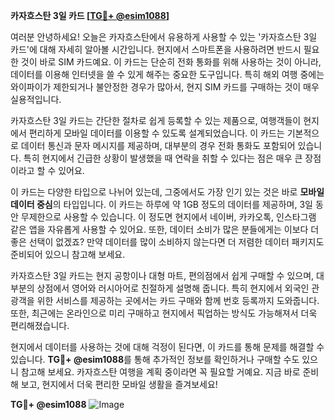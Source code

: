 **카자흐스탄 3일 카드 [[TG💪+ @esim1088](https://t.me/s/esim1088)]**

여러분 안녕하세요! 오늘은 카자흐스탄에서 유용하게 사용할 수 있는 '카자흐스탄 3일 카드'에 대해 자세히 알아볼 시간입니다. 현지에서 스마트폰을 사용하려면 반드시 필요한 것이 바로 SIM 카드예요. 이 카드는 단순히 전화 통화를 위해 사용하는 것이 아니라, 데이터를 이용해 인터넷을 쓸 수 있게 해주는 중요한 도구입니다. 특히 해외 여행 중에는 와이파이가 제한되거나 불안정한 경우가 많아서, 현지 SIM 카드를 구매하는 것이 매우 실용적입니다.

카자흐스탄 3일 카드는 간단한 절차로 쉽게 등록할 수 있는 제품으로, 여행객들이 현지에서 편리하게 모바일 데이터를 이용할 수 있도록 설계되었습니다. 이 카드는 기본적으로 데이터 통신과 문자 메시지를 제공하며, 대부분의 경우 전화 통화도 포함되어 있습니다. 특히 현지에서 긴급한 상황이 발생했을 때 연락을 취할 수 있다는 점은 매우 큰 장점이라고 할 수 있어요.

이 카드는 다양한 타입으로 나뉘어 있는데, 그중에서도 가장 인기 있는 것은 바로 **모바일 데이터 중심**의 타입입니다. 이 카드는 하루에 약 1GB 정도의 데이터를 제공하며, 3일 동안 무제한으로 사용할 수 있습니다. 이 정도면 현지에서 네이버, 카카오톡, 인스타그램 같은 앱을 자유롭게 사용할 수 있어요. 또한, 데이터 소비가 많은 분들에게는 이보다 더 좋은 선택이 없겠죠? 만약 데이터를 많이 소비하지 않는다면 더 저렴한 데이터 패키지도 준비되어 있으니 참고해 보세요.

카자흐스탄 3일 카드는 현지 공항이나 대형 마트, 편의점에서 쉽게 구매할 수 있으며, 대부분의 상점에서 영어와 러시아어로 친절하게 설명해 줍니다. 특히 현지에서 외국인 관광객을 위한 서비스를 제공하는 곳에서는 카드 구매와 함께 번호 등록까지 도와줍니다. 또한, 최근에는 온라인으로 미리 구매하고 현지에서 픽업하는 방식도 가능해져서 더욱 편리해졌습니다.

현지에서 데이터를 사용하는 것에 대해 걱정이 된다면, 이 카드를 통해 문제를 해결할 수 있습니다. **TG💪+ @esim1088**를 통해 추가적인 정보를 확인하거나 구매할 수도 있으니 참고해 보세요. 카자흐스탄 여행을 계획 중이라면 꼭 필요할 거예요. 지금 바로 준비해 보고, 현지에서 더욱 편리한 모바일 생활을 즐겨보세요!

**TG💪+ @esim1088**
![Image](https://i.postimg.cc/Y0z9fWf4/image.png)